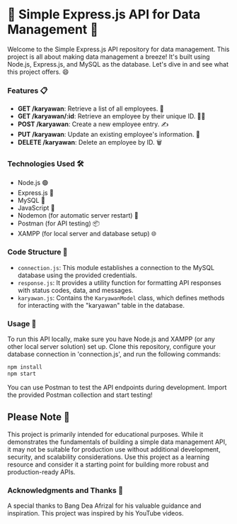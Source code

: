 # 🚀 Simple Express.js API for Data Management 🚀

Welcome to the Simple Express.js API repository for data management. This project is all about making data management a breeze! It's built using Node.js, Express.js, and MySQL as the database. Let's dive in and see what this project offers. 😄

### Features 📋

- **GET /karyawan**: Retrieve a list of all employees. 📄
- **GET /karyawan/:id**: Retrieve an employee by their unique ID. 🕵️‍♂️
- **POST /karyawan**: Create a new employee entry. ✍️
- **PUT /karyawan**: Update an existing employee's information. 🔄
- **DELETE /karyawan**: Delete an employee by ID. 🗑️

### Technologies Used 🛠️

- Node.js 🟢
- Express.js 🚂
- MySQL 🐬
- JavaScript 🚀
- Nodemon (for automatic server restart) 🔄
- Postman (for API testing) 📦
- XAMPP (for local server and database setup) 🌐

### Code Structure 🧩

- `connection.js`: This module establishes a connection to the MySQL database using the provided credentials.
- `response.js`: It provides a utility function for formatting API responses with status codes, data, and messages.
- `karyawan.js`: Contains the `KaryawanModel` class, which defines methods for interacting with the "karyawan" table in the database.

### Usage 🧭

To run this API locally, make sure you have Node.js and XAMPP (or any other local server solution) set up. Clone this repository, configure your database connection in 'connection.js', and run the following commands:

```bash
npm install
npm start
```
You can use Postman to test the API endpoints during development. Import the provided Postman collection and start testing!

## Please Note 📝
This project is primarily intended for educational purposes. While it demonstrates the fundamentals of building a simple data management API, it may not be suitable for production use without additional development, security, and scalability considerations. Use this project as a learning resource and consider it a starting point for building more robust and production-ready APIs.

### Acknowledgments and Thanks 🙏

A special thanks to Bang Dea Afrizal for his valuable guidance and inspiration. This project was inspired by his YouTube videos.
